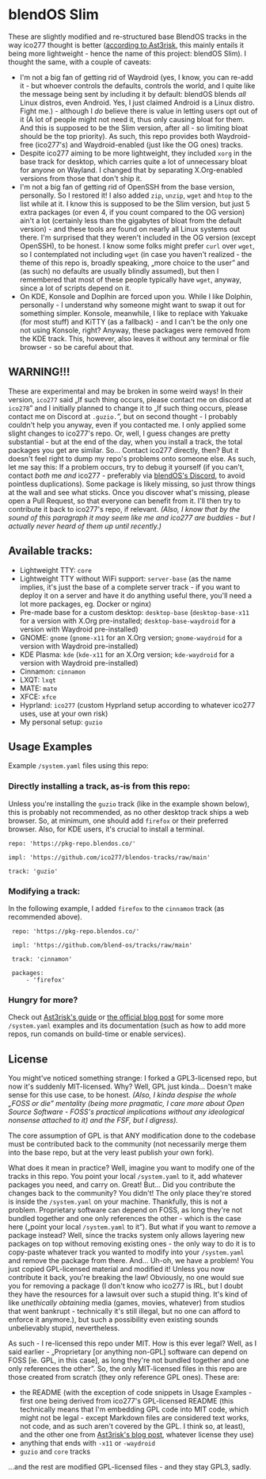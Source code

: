 # blendOS Slim
These are slightly modified and re-structured base BlendOS tracks in the way ico277 thought is better ([according to Ast3risk](https://asterisk.lol/blog/blend_v4/), this mainly entails it being more lightweight - hence the name of this project: blendOS Slim). I thought the same, with a couple of caveats:
* I'm not a big fan of getting rid of Waydroid (yes, I know, you can re-add it - but whoever controls the defaults, controls the world, and I quite like the message being sent by including it by default: blendOS blends *all* Linux distros, even Android. Yes, I just claimed Android is a Linux distro. Fight me.) - although I *do* believe there is value in letting users opt out of it (A lot of people might not need it, thus only causing bloat for them. And this is supposed to be the Slim version, after all - so limiting bloat should be the top priority). As such, this repo provides both Waydroid-free (ico277's) and Waydroid-enabled (just like the OG ones) tracks.
* Despite ico277 aiming to be more lightweight, they included `xorg` in the base track for desktop, which carries quite a lot of unnecessary bloat for anyone on Wayland. I changed that by separating X.Org-enabled versions from those that don't ship it.
* I'm not a big fan of getting rid of OpenSSH from the base version, personally. So I restored it! I also added `zip`, `unzip`, `wget` and `htop` to the list while at it. I know this is supposed to be the Slim version, but just 5 extra packages (or even 4, if you count compared to the OG version) ain't a lot (certainly less than the gigabytes of bloat from the default version) - and these tools are found on nearly all Linux systems out there. I'm surprised that they weren't included in the OG version (except OpenSSH), to be honest. I know some folks might prefer `curl` over `wget`, so I contemplated not including `wget` (in case you haven't realized - the theme of this repo is, broadly speaking, „more choice to the user” and (as such) no defaults are usually blindly assumed), but then I remembered that most of these people typically have `wget`, anyway, since a lot of scripts depend on it.
* On KDE, Konsole and Doplhin are forced upon you. While I like Dolphin, personally - I understand why someone might want to swap it out for something simpler. Konsole, meanwhile, I like to replace with Yakuake (for most stuff) and KiTTY (as a fallback) - and I can't be the only one not using Konsole, right? Anyway, these packages were removed from the KDE track. This, however, also leaves it without any terminal or file browser - so be careful about that.

## WARNING!!!
These are experimental and may be broken in some weird ways! In their version, `ico277` said „If such thing occurs, please contact me on discord at `ico278`” and I initially planned to change it to „If such thing occurs, please contact me on Discord at `.guzio.`”, but on second thought - I probably couldn't help you anyway, even if you contacted me. I only applied some slight changes to ico277's repo. Or, well, I guess changes are pretty substantial - but at the end of the day, when you install a track, the total packages you get are similar. So... Contact ico277 directly, then? But it doesn't feel right to dump my repo's problems onto someone else. As such, let me say this: If a problem occurs, try to debug it yourself (if you can't, contact *both* me *and* ico277 - preferably via [blendOS's Discord](idk), to avoid pointless duplications). Some package is likely missing, so just throw things at the wall and see what sticks. Once you discover what's missing, please open a Pull Request, so that everyone can benefit from it. I'll then try to contribute it back to ico277's repo, if relevant. *(Also, I know that by the sound of this paragraph it may seem like me and ico277 are buddies - but I actually never heard of them up until recently.)*

## Available tracks:
* Lightweight TTY: `core`
* Lightweight TTY without WiFi support: `server-base` (as the name implies, it's just the base of a complete server track - if you want to deploy it on a server and have it do anything useful there, you'll need a lot more packages, eg. Docker or nginx)
* Pre-made base for a custom desktop: `desktop-base` (`desktop-base-x11` for a version with X.Org pre-installed; `desktop-base-waydroid` for a version with Waydroid pre-installed)
* GNOME: `gnome` (`gnome-x11` for an X.Org version; `gnome-waydroid` for a version with Waydroid pre-installed)
* KDE Plasma: `kde` (`kde-x11` for an X.Org version; `kde-waydroid` for a version with Waydroid pre-installed)
* Cinnamon: `cinnamon`
* LXQT: `lxqt`
* MATE: `mate`
* XFCE: `xfce`
* Hyprland: `ico277` (custom Hyprland setup according to whatever ico277 uses, use at your own risk)
* My personal setup: `guzio`

## Usage Examples
Example `/system.yaml` files using this repo:
### Directly installing a track, as-is from this repo:
Unless you're installing the `guzio` track (like in the example shown below), this is probably not recommended, as no other desktop track ships a web browser. So, at minimum, one should add `firefox` or their preferred browser. Also, for KDE users, it's crucial to install a terminal.
```
repo: 'https://pkg-repo.blendos.co/'

impl: 'https://github.com/ico277/blendos-tracks/raw/main'

track: 'guzio'
```
### Modifying a track:
In the following example, I added `firefox` to the `cinnamon` track (as recommended above).
```
 repo: 'https://pkg-repo.blendos.co/'

 impl: 'https://github.com/blend-os/tracks/raw/main'

 track: 'cinnamon' 

 packages: 
     - 'firefox'
```
### Hungry for more?
Check out [Ast3risk's guide](https://asterisk.lol/blog/blend_v4/) or [the official blog post](idk) for some more `/system.yaml` examples and its documentation (such as how to add more repos, run comands on build-time or enable services).

## License
You might've noticed something strange: I forked a GPL3-licensed repo, but now it's suddenly MIT-licensed. Why? Well, GPL just kinda... Doesn't make sense for this use case, to be honest. *(Also, I kinda despise the whole „FOSS or die” mentality (being more pragmatic, I care more about Open Source Software - FOSS's practical implications without any ideological nonsense attached to it) and the FSF, but I digress).*

The core assumption of GPL is that ANY modification done to the codebase must be contributed back to the community (not necessarily merge them into the base repo, but at the very least publish your own fork).

What does it mean in practice? Well, imagine you want to modify one of the tracks in this repo. You point your local `/system.yaml` to it, add whatever packages you need, and carry on. Great! But... Did you contribute the changes back to the community? You didn't! The only place they're stored is inside the `/system.yaml` on your machine. Thankfully, this is not a problem. Proprietary software can depend on FOSS, as long they're not bundled together and one only references the other - which is the case here („point your local `/system.yaml` to it”). But what if you want to *remove* a package instead? Well, since the tracks system only allows layering new packages on top without removing existing ones - the only way to do it is to copy-paste whatever track you wanted to modify into your `/system.yaml` and remove the package from there. And... Uh-oh, we have a problem! You just copied GPL-licensed material and modified it! Unless you now contribute it back, you're breaking the law! Obviously, no one would sue you for removing a package (I don't know who ico277 is IRL, but I doubt they have the resources for a lawsuit over such a stupid thing. It's kind of like *unethically obtaining* media (games, movies, whatever) from studios that went bankrupt - technically it's still illegal, but no one can afford to enforce it anymore.), but such a possibility even existing sounds unbelievably stupid, nevertheless.

As such - I re-licensed this repo under MIT. How is this ever legal? Well, as I said earlier - „Proprietary \[or anything non-GPL] software can depend on FOSS \[ie. GPL, in this case], as long they're not bundled together and one only references the other”. So, the only MIT-licensed files in this repo are those created from scratch (they only reference GPL ones). These are:
* the README (with the exception of code snippets in Usage Examples - first one being derived from ico277's GPL-licensed README (this technically means that I'm embedding GPL code into MIT code, which might not be legal - except Markdown files are considered text works, not code, and as such aren't covered by the GPL. I think so, at least), and the other one from [Ast3risk's blog post](https://asterisk.lol/blog/blend_v4/), whatever license they use)
* anything that ends with `-x11` or `-waydroid`
* `guzio` and `core` tracks

...and the rest are modified GPL-licensed files - and they stay GPL3, sadly.
